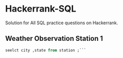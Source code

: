 # Hackerrank-SQL
Solution for All SQL practice questions on Hackerrank.

## Weather Observation Station 1
```SQL
seelct city ,state from station ;```
